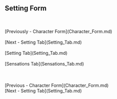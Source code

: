 ## Setting Form ##
 <br/>
 <br/>
[Previously - Character Form](Character_Form.md) <br/>
 <br/>
[Next - Setting Tab](Setting_Tab.md) <br/>
 <br/>
[Setting Tab](Setting_Tab.md) <br/><br/>
[Sensations Tab](Sensations_Tab.md) <br/><br/>
 <br/>
 <br/>
[Previous - Character Form](Character_Form.md) <br/>
[Next - Setting Tab](Setting_Tab.md) <br/>
